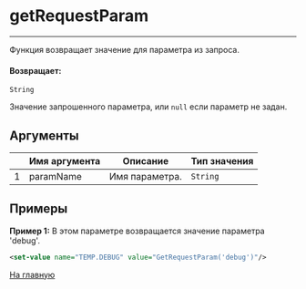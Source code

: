 # getRequestParam

---

Функция возвращает значение для параметра из запроса.

#### Возвращает:

`String`

Значение запрошенного параметра, или `null` если параметр не задан.

## Аргументы

|  | Имя аргумента | Описание | Тип значения |
| --- | --- | --- | --- |
| 1 | paramName | Имя параметра. | `String` |

## Примеры

**Пример 1:** В этом параметре возвращается значение параметра 'debug'.
```xml
<set-value name="TEMP.DEBUG" value="GetRequestParam('debug')"/>
```



[На главную](./ecmfunctions/)